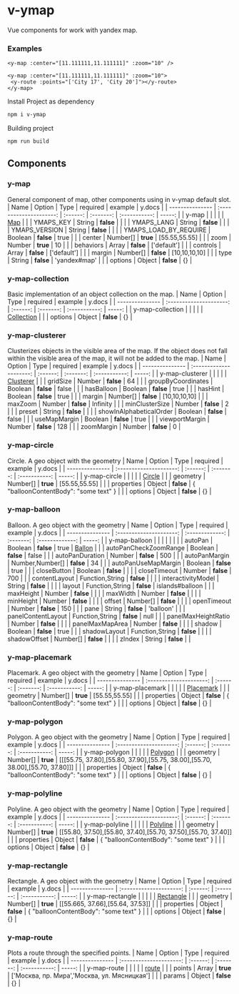 # v-ymap
Vue components for work with yandex map. 

### Examples
```vue
<y-map :center="[11.111111,11.111111]" :zoom="10" />
```
```vue
<y-map :center="[11.111111,11.111111]" :zoom="10">
 <y-route :points="['City 17', 'City 20']"></y-route>
</y-map>
```


Install Project as dependency
```sh
npm i v-ymap
```
Building project
```bash
npm run build
```

## Components

### y-map
General component of map, other components using in v-ymap default slot.
| Name              | Option                  | Type     | required  | example       | y.docs |
| ---------------   | :---------------------: | :------: | :-------: | :-----------: | -----: |
| y-map             |                         |          |           |               | [Map](https://yandex.com/dev/maps/jsapi/doc/2.1/ref/reference/Map.html) |
|                   | YMAPS_KEY               | String   | **false** |               |
|                   | YMAPS_LANG              | String   | **false** |               |
|                   | YMAPS_VERSION           | String   | **false** |               |
|                   | YMAPS_LOAD_BY_REQUIRE   | Boolean  | **false** | true          |
|                   | center                  | Number[] | **true**  | [55.55,55.55] |
|                   | zoom                    | Number   | **true**  | 10            |
|                   | behaviors               | Array    | **false** | ['default']   |
|                   | controls                | Array    | **false** | ['default']   |
|                   | margin                  | Number[] | **false** | [10,10,10,10] |
|                   | type                    | String   | **false** | 'yandex#map'  |
|                   | options                 | Object   | **false** | {}            |

### y-map-collection
Basic implementation of an object collection on the map.
| Name              | Option                  | Type     | required  | example       | y.docs |
| ---------------   | :---------------------: | :------: | :-------: | :-----------: | -----: |
| y-map-collection  |                         |          |           |               | [Collection](https://yandex.com/dev/maps/jsapi/doc/2.1/ref/reference/Collection.html) |
|                   | options                 | Object   | **false** | {}            |

### y-map-clusterer
Clusterizes objects in the visible area of the map. If the object does not fall within the visible area of the map, it will not be added to the map.
| Name              | Option                  | Type     | required  | example       | y.docs |
| ---------------   | :---------------------: | :------: | :-------: | :-----------: | -----: |
| y-map-clusterer   |                         |          |           |               | [Clusterer](https://yandex.com/dev/maps/jsapi/doc/2.1/ref/reference/Clusterer.html) |
|                   | gridSize                | Number   | **false** | 64            |
|                   | groupByCoordinates      | Boolean  | **false** | false         |
|                   | hasBalloon              | Boolean  | **false** | true          |
|                   | hasHint                 | Boolean  | **false** | true          |
|                   | margin                  | Number[] | **false** | [10,10,10,10] |
|                   | maxZoom                 | Number   | **false** | Infinity      |
|                   | minClusterSize          | Number   | **false** | 2             |
|                   | preset                  | String   | **false** |               |
|                   | showInAlphabeticalOrder | Boolean  | **false** | false         |
|                   | useMapMargin            | Boolean  | **false** | true          |
|                   | viewportMargin          | Number   | **false** | 128           |
|                   | zoomMargin              | Number   | **false** | 0             |

### y-map-circle
Circle. A geo object with the geometry
| Name              | Option                  | Type     | required  | example       | y.docs |
| ---------------   | :---------------------: | :------: | :-------: | :-----------: | -----: |
| y-map-circle      |                         |          |           |               | [Circle](https://yandex.com/dev/maps/jsapi/doc/2.1/ref/reference/Circle.html) |
|                   | geometry                | Number[] | **true**  | [55.55,55.55] |
|                   | properties              | Object   | **false** | { "balloonContentBody": "some text" } |
|                   | options                 | Object   | **false** | {} |

### y-map-balloon
Balloon. A geo object with the geometry
| Name              | Option                  | Type            | required  | example         | y.docs |
| ---------------   | :---------------------: | :-------------: | :-------: | :-------------: | -----: |
| y-map-balloon     |                         |                 |           |                 |        |
|                   | autoPan                 | Boolean         | **false** | true            | [Ballon](https://yandex.com/dev/maps/jsapi/doc/2.1/ref/reference/Balloon.html) |
|                   | autoPanCheckZoomRange   | Boolean         | **false** | false           |
|                   | autoPanDuration         | Number          | **false** | 500             |
|                   | autoPanMargin           | Number,Number[] | **false** | 34              |
|                   | autoPanUseMapMargin     | Boolean         | **false** | true            |
|                   | closeButton             | Boolean         | **false** |                 |
|                   | closeTimeout            | Number          | **false** | 700             |
|                   | contentLayout           | Function,String | **false** |                 |
|                   | interactivityModel      | String          | **false** |                 |
|                   | layout                  | Function,String | **false** | islands#balloon |
|                   | maxHeight               | Number          | **false** |                 |
|                   | maxWidth                | Number          | **false** |                 |
|                   | minHeight               | Number          | **false** |                 |
|                   | offset                  | Number[]        | **false** |                 |
|                   | openTimeout             | Number          | **false** | 150             |
|                   | pane                    | String          | **false** | 'balloon'       |
|                   | panelContentLayout      | Function,String | **false** | null            |
|                   | panelMaxHeightRatio     | Number          | **false** |                 |
|                   | panelMaxMapArea         | Number          | **false** |                 |
|                   | shadow                  | Boolean         | **false** | true            |
|                   | shadowLayout            | Function,String | **false** |                 |
|                   | shadowOffset            | Number[]        | **false** |                 |
|                   | zIndex                  | String          | **false** |                 |

### y-map-placemark
Placemark. A geo object with the geometry
| Name              | Option                  | Type     | required  | example       | y.docs |
| ---------------   | :---------------------: | :------: | :-------: | :-----------: | -----: |
| y-map-placemark   |                         |          |           |               | [Placemark](https://yandex.com/dev/maps/jsapi/doc/2.1/ref/reference/Placemark.html) |
|                   | geometry                | Number[] | **true**  | [55.55,55.55] |
|                   | properties              | Object   | **false** | { "balloonContentBody": "some text" } |
|                   | options                 | Object   | **false** | {} |

### y-map-polygon
Polygon. A geo object with the geometry
| Name              | Option                  | Type     | required  | example       | y.docs |
| ---------------   | :---------------------: | :------: | :-------: | :-----------: | -----: |
| y-map-polygon     |                         |          |           |               | [Polygon](https://yandex.com/dev/maps/jsapi/doc/2.1/ref/reference/Polygon.html) |
|                   | geometry                | Number[] | **true**  | [[[55.75, 37.80],[55.80, 37.90],[55.75, 38.00],[55.70, 38.00],[55.70, 37.80]]] |
|                   | properties              | Object   | **false** | { "balloonContentBody": "some text" } |
|                   | options                 | Object   | **false** | {} |

### y-map-polyline
Polyline. A geo object with the geometry
| Name              | Option                  | Type     | required  | example       | y.docs |
| ---------------   | :---------------------: | :------: | :-------: | :-----------: | -----: |
| y-map-polyline    |                         |          |           |               | [Polyline](https://yandex.com/dev/maps/jsapi/doc/2.1/ref/reference/Polyline.html) |
|                   | geometry                | Number[] | **true**  | [[55.80, 37.50],[55.80, 37.40],[55.70, 37.50],[55.70, 37.40]] |
|                   | properties              | Object   | **false** | { "balloonContentBody": "some text" } |
|                   | options                 | Object   | **false** | {} |

### y-map-rectangle
Rectangle. A geo object with the geometry
| Name              | Option                  | Type     | required  | example       | y.docs |
| ---------------   | :---------------------: | :------: | :-------: | :-----------: | -----: |
| y-map-rectangle   |                         |          |           |               | [Rectangle](https://yandex.com/dev/maps/jsapi/doc/2.1/ref/reference/Rectangle.html) |
|                   | geometry                | Number[] | **true**  | [[55.665, 37.66],[55.64, 37.53]] |
|                   | properties              | Object   | **false** | { "balloonContentBody": "some text" } |
|                   | options                 | Object   | **false** | {} |

### y-map-route
Plots a route through the specified points.
| Name              | Option                  | Type     | required  | example       | y.docs |
| ---------------   | :---------------------: | :------: | :-------: | :-----------: | -----: |
| y-map-route       |                         |          |           |               | [route](https://yandex.com/dev/maps/jsapi/doc/2.1/ref/reference/route.html) |
|                   | points                  | Array    | **true**  | ['Москва, пр. Мира','Москва, ул. Мясницкая'] |
|                   | params                  | Object   | **false** | {} |
